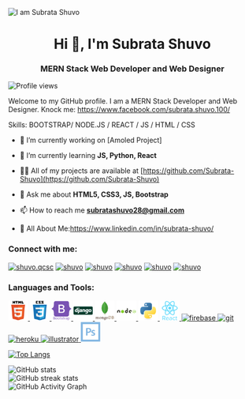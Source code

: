 ![I am Subrata Shuvo](https://i.ibb.co/kXkdZtJ/Agrabah.png)


<h1 align="center">Hi 👋, I'm Subrata Shuvo</h1>
<h3 align="center">MERN Stack Web Developer and Web Designer</h3>

![Profile views](https://gpvc.arturio.dev/Subrata-Shuvo) 

Welcome to my GitHub profile. I am a MERN Stack Developer and Web Designer. 
Knock me: https://www.facebook.com/subrata.shuvo.100/

Skills: BOOTSTRAP/ NODE.JS / REACT / JS / HTML / CSS
 

- 🔭 I’m currently working on [Amoled Project]

- 🌱 I’m currently learning **JS, Python, React**

- 👨‍💻 All of my projects are available at [https://github.com/Subrata-Shuvo](https://github.com/Subrata-Shuvo)

- 💬 Ask me about **HTML5, CSS3, JS, Bootstrap**

- 📫 How to reach me **subratashuvo28@gmail.com**

- 📄 All About Me:https://www.linkedin.com/in/subrata-shuvo/

<h3 align="left">Connect with me:</h3>
<p align="left">
<a href="https://www.facebook.com/subrata.shuvo.100/" target="blank"><img align="center" src="https://raw.githubusercontent.com/rahuldkjain/github-profile-readme-generator/master/src/images/icons/Social/facebook.svg" alt="shuvo.qcsc" height="30" width="40" /></a>
<a href="https://www.linkedin.com/in/subrata-shuvo/" target="blank"><img align="center" src="https://raw.githubusercontent.com/rahuldkjain/github-profile-readme-generator/master/src/images/icons/Social/linked-in-alt.svg" alt="shuvo" height="30" width="40" /></a>
<a href="https://codepen.io/subrata-shuvo" target="blank"><img align="center" src="https://raw.githubusercontent.com/rahuldkjain/github-profile-readme-generator/master/src/images/icons/Social/codepen.svg" alt="shuvo" height="30" width="40" /></a>
<a href="https://www.instagram.com/sshuvo0/" target="blank"><img align="center" src="https://raw.githubusercontent.com/rahuldkjain/github-profile-readme-generator/master/src/images/icons/Social/instagram.svg" alt="shuvo" height="30" width="40" /></a>
<a href="https://dribbble.com/Subrata-Shuvo" target="blank"><img align="center" src="https://raw.githubusercontent.com/rahuldkjain/github-profile-readme-generator/master/src/images/icons/Social/dribbble.svg" alt="shuvo" height="30" width="40" /></a>
<a href="https://www.behance.net/subratashu23c6" target="blank"><img align="center" src="https://raw.githubusercontent.com/rahuldkjain/github-profile-readme-generator/master/src/images/icons/Social/behance.svg" alt="shuvo" height="30" width="40" /></a>
</p>

<h3 align="left">Languages and Tools:</h3>
<p align="left"> 
<a href="https://www.w3.org/html/" target="_blank"> <img src="https://raw.githubusercontent.com/devicons/devicon/master/icons/html5/html5-original-wordmark.svg" alt="html5" width="40" height="40"/> </a> 
<a href="https://www.w3schools.com/css/" target="_blank"> <img src="https://raw.githubusercontent.com/devicons/devicon/master/icons/css3/css3-original-wordmark.svg" alt="css3" width="40" height="40"/> </a>
<a href="https://getbootstrap.com" target="_blank"> <img src="https://raw.githubusercontent.com/devicons/devicon/master/icons/bootstrap/bootstrap-plain-wordmark.svg" alt="bootstrap" width="40" height="40"/> </a> 
<a href="https://www.djangoproject.com/" target="_blank"> <img src="https://raw.githubusercontent.com/devicons/devicon/master/icons/django/django-original.svg" alt="django" width="40" height="40"/> </a> 
<a href="https://www.mongodb.com/" target="_blank"> <img src="https://raw.githubusercontent.com/devicons/devicon/master/icons/mongodb/mongodb-original-wordmark.svg" alt="mongodb" width="40" height="40"/> </a> 
<a href="https://nodejs.org" target="_blank"> <img src="https://raw.githubusercontent.com/devicons/devicon/master/icons/nodejs/nodejs-original-wordmark.svg" alt="nodejs" width="40" height="40"/> </a>
<a href="https://www.python.org" target="_blank"> <img src="https://raw.githubusercontent.com/devicons/devicon/master/icons/python/python-original.svg" alt="python" width="40" height="40"/> </a> 
<a href="https://reactjs.org/" target="_blank"> <img src="https://raw.githubusercontent.com/devicons/devicon/master/icons/react/react-original-wordmark.svg" alt="react" width="40" height="40"/> </a> 
<a href="https://firebase.google.com/" target="_blank"> <img src="https://www.vectorlogo.zone/logos/firebase/firebase-icon.svg" alt="firebase" width="40" height="40"/> </a> 
<a href="https://git-scm.com/" target="_blank"> <img src="https://www.vectorlogo.zone/logos/git-scm/git-scm-icon.svg" alt="git" width="40" height="40"/> </a> 
<a href="https://heroku.com" target="_blank"> <img src="https://www.vectorlogo.zone/logos/heroku/heroku-icon.svg" alt="heroku" width="40" height="40"/> </a> 
<a href="https://www.adobe.com/in/products/illustrator.html" target="_blank"> <img src="https://www.vectorlogo.zone/logos/adobe_illustrator/adobe_illustrator-icon.svg" alt="illustrator" width="40" height="40"/> </a> 
<a href="https://www.photoshop.com/en" target="_blank"> <img src="https://raw.githubusercontent.com/devicons/devicon/master/icons/photoshop/photoshop-line.svg" alt="photoshop" width="40" height="40"/> </a> 
</p>

[![Top Langs](https://github-readme-stats.vercel.app/api/top-langs/?username=Subrata-Shuvo)](https://github.com/anuraghazra/github-readme-stats)

![GitHub stats](https://github-readme-stats.vercel.app/api?username=Subrata-Shuvo&show_icons=true)  
![GitHub streak stats](https://github-readme-streak-stats.herokuapp.com/?user=Subrata-Shuvo)  
![GitHub Activity Graph](https://activity-graph.herokuapp.com/graph?username=Subrata-Shuvo)  
